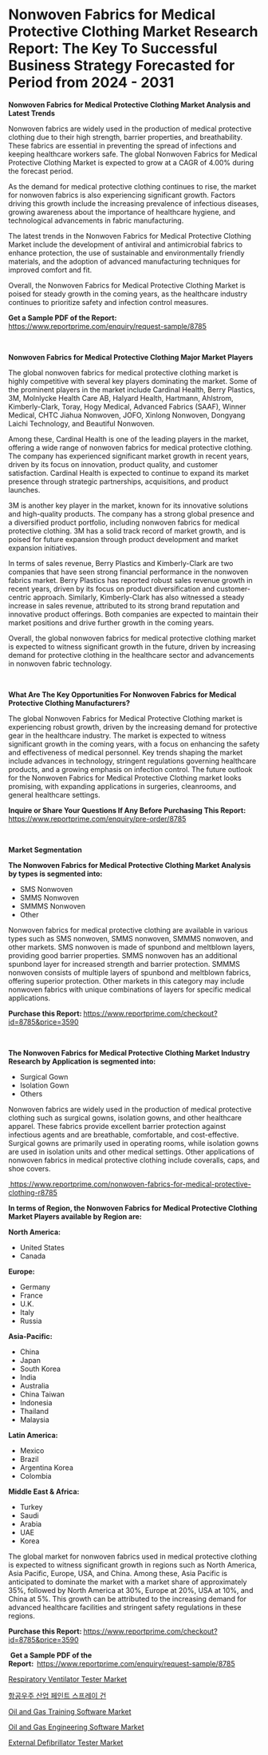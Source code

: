 <p><h1>Nonwoven Fabrics for Medical Protective Clothing Market Research Report: The Key To Successful Business Strategy Forecasted for Period from 2024 - 2031</h1></p><p><strong>Nonwoven Fabrics for Medical Protective Clothing Market Analysis and Latest Trends</strong></p>
<p><p>Nonwoven fabrics are widely used in the production of medical protective clothing due to their high strength, barrier properties, and breathability. These fabrics are essential in preventing the spread of infections and keeping healthcare workers safe. The global Nonwoven Fabrics for Medical Protective Clothing Market is expected to grow at a CAGR of 4.00% during the forecast period.</p><p>As the demand for medical protective clothing continues to rise, the market for nonwoven fabrics is also experiencing significant growth. Factors driving this growth include the increasing prevalence of infectious diseases, growing awareness about the importance of healthcare hygiene, and technological advancements in fabric manufacturing.</p><p>The latest trends in the Nonwoven Fabrics for Medical Protective Clothing Market include the development of antiviral and antimicrobial fabrics to enhance protection, the use of sustainable and environmentally friendly materials, and the adoption of advanced manufacturing techniques for improved comfort and fit.</p><p>Overall, the Nonwoven Fabrics for Medical Protective Clothing Market is poised for steady growth in the coming years, as the healthcare industry continues to prioritize safety and infection control measures.</p></p>
<p><strong>Get a Sample PDF of the Report:&nbsp;</strong> <a href="https://www.reportprime.com/enquiry/request-sample/8785">https://www.reportprime.com/enquiry/request-sample/8785</a></p>
<p>&nbsp;</p>
<p><strong>Nonwoven Fabrics for Medical Protective Clothing Major Market Players</strong></p>
<p><p>The global nonwoven fabrics for medical protective clothing market is highly competitive with several key players dominating the market. Some of the prominent players in the market include Cardinal Health, Berry Plastics, 3M, Molnlycke Health Care AB, Halyard Health, Hartmann, Ahlstrom, Kimberly-Clark, Toray, Hogy Medical, Advanced Fabrics (SAAF), Winner Medical, CHTC Jiahua Nonwoven, JOFO, Xinlong Nonwoven, Dongyang Laichi Technology, and Beautiful Nonwoven.</p><p>Among these, Cardinal Health is one of the leading players in the market, offering a wide range of nonwoven fabrics for medical protective clothing. The company has experienced significant market growth in recent years, driven by its focus on innovation, product quality, and customer satisfaction. Cardinal Health is expected to continue to expand its market presence through strategic partnerships, acquisitions, and product launches.</p><p>3M is another key player in the market, known for its innovative solutions and high-quality products. The company has a strong global presence and a diversified product portfolio, including nonwoven fabrics for medical protective clothing. 3M has a solid track record of market growth, and is poised for future expansion through product development and market expansion initiatives.</p><p>In terms of sales revenue, Berry Plastics and Kimberly-Clark are two companies that have seen strong financial performance in the nonwoven fabrics market. Berry Plastics has reported robust sales revenue growth in recent years, driven by its focus on product diversification and customer-centric approach. Similarly, Kimberly-Clark has also witnessed a steady increase in sales revenue, attributed to its strong brand reputation and innovative product offerings. Both companies are expected to maintain their market positions and drive further growth in the coming years. </p><p>Overall, the global nonwoven fabrics for medical protective clothing market is expected to witness significant growth in the future, driven by increasing demand for protective clothing in the healthcare sector and advancements in nonwoven fabric technology.</p></p>
<p>&nbsp;</p>
<p><strong>What Are The Key Opportunities For Nonwoven Fabrics for Medical Protective Clothing Manufacturers?</strong></p>
<p><p>The global Nonwoven Fabrics for Medical Protective Clothing market is experiencing robust growth, driven by the increasing demand for protective gear in the healthcare industry. The market is expected to witness significant growth in the coming years, with a focus on enhancing the safety and effectiveness of medical personnel. Key trends shaping the market include advances in technology, stringent regulations governing healthcare products, and a growing emphasis on infection control. The future outlook for the Nonwoven Fabrics for Medical Protective Clothing market looks promising, with expanding applications in surgeries, cleanrooms, and general healthcare settings.</p></p>
<p><strong>Inquire or Share Your Questions If Any Before Purchasing This Report:</strong> <a href="https://www.reportprime.com/enquiry/pre-order/8785">https://www.reportprime.com/enquiry/pre-order/8785</a></p>
<p>&nbsp;</p>
<p><strong>Market Segmentation</strong></p>
<p><strong>The Nonwoven Fabrics for Medical Protective Clothing Market Analysis by types is segmented into:</strong></p>
<p><ul><li>SMS Nonwoven</li><li>SMMS Nonwoven</li><li>SMMMS Nonwoven</li><li>Other</li></ul></p>
<p><p>Nonwoven fabrics for medical protective clothing are available in various types such as SMS nonwoven, SMMS nonwoven, SMMMS nonwoven, and other markets. SMS nonwoven is made of spunbond and meltblown layers, providing good barrier properties. SMMS nonwoven has an additional spunbond layer for increased strength and barrier protection. SMMMS nonwoven consists of multiple layers of spunbond and meltblown fabrics, offering superior protection. Other markets in this category may include nonwoven fabrics with unique combinations of layers for specific medical applications.</p></p>
<p><strong>Purchase this Report:&nbsp;</strong><a href="https://www.reportprime.com/checkout?id=8785&price=3590">https://www.reportprime.com/checkout?id=8785&price=3590</a></p>
<p>&nbsp;</p>
<p><strong>The Nonwoven Fabrics for Medical Protective Clothing Market Industry Research by Application is segmented into:</strong></p>
<p><ul><li>Surgical Gown</li><li>Isolation Gown</li><li>Others</li></ul></p>
<p><p>Nonwoven fabrics are widely used in the production of medical protective clothing such as surgical gowns, isolation gowns, and other healthcare apparel. These fabrics provide excellent barrier protection against infectious agents and are breathable, comfortable, and cost-effective. Surgical gowns are primarily used in operating rooms, while isolation gowns are used in isolation units and other medical settings. Other applications of nonwoven fabrics in medical protective clothing include coveralls, caps, and shoe covers.</p></p>
<p><a href="https://www.reportprime.com/nonwoven-fabrics-for-medical-protective-clothing-r8785">&nbsp;https://www.reportprime.com/nonwoven-fabrics-for-medical-protective-clothing-r8785</a></p>
<p><strong>In terms of Region, the Nonwoven Fabrics for Medical Protective Clothing Market Players available by Region are:</strong></p>
<p>
    <p> <strong> North America: </strong>
        <ul>
            <li>United States</li>
            <li>Canada</li>
        </ul>
        </p> 
    <p> <strong> Europe: </strong>
        <ul>
            <li>Germany</li>
            <li>France</li>
            <li>U.K.</li>
            <li>Italy</li>
            <li>Russia</li>
        </ul>
        </p> 
    <p> <strong> Asia-Pacific: </strong>
        <ul>
            <li>China</li>
            <li>Japan</li>
            <li>South Korea</li>
            <li>India</li>
            <li>Australia</li>
            <li>China Taiwan</li>
            <li>Indonesia</li>
            <li>Thailand</li>
            <li>Malaysia</li>
        </ul>
        </p> 
    <p> <strong> Latin America: </strong>
        <ul>
            <li>Mexico</li>
            <li>Brazil</li>
            <li>Argentina Korea</li>
            <li>Colombia</li>
        </ul>
        </p> 
    <p> <strong> Middle East & Africa: </strong>
        <ul>
            <li>Turkey</li>
            <li>Saudi</li>
            <li>Arabia</li>
            <li>UAE</li>
            <li>Korea</li>
        </ul>
    </p>
    </p>
<p><p>The global market for nonwoven fabrics used in medical protective clothing is expected to witness significant growth in regions such as North America, Asia Pacific, Europe, USA, and China. Among these, Asia Pacific is anticipated to dominate the market with a market share of approximately 35%, followed by North America at 30%, Europe at 20%, USA at 10%, and China at 5%. This growth can be attributed to the increasing demand for advanced healthcare facilities and stringent safety regulations in these regions.</p></p>
<p><strong>Purchase this Report: </strong><a href="https://www.reportprime.com/checkout?id=8785&price=3590">https://www.reportprime.com/checkout?id=8785&price=3590</a></p>
<p>&nbsp;<strong>Get a Sample PDF of the Report:&nbsp;&nbsp;</strong><a href="https://www.reportprime.com/enquiry/request-sample/8785">https://www.reportprime.com/enquiry/request-sample/8785</a></p>
<p><strong></strong></p>
<p><p><a href="https://github.com/cameroneffertz/Market-Research-Report-List-2/blob/main/respiratory-ventilator-tester-market.md">Respiratory Ventilator Tester Market</a></p><p><a href="https://github.com/kimvicki3212024/Market-Research-Report-List-1/blob/main/829607497725.md">항공우주 산업 페인트 스프레이 건</a></p><p><a href="https://issuu.com/reportprime-2/docs/oil-and-gas-training-software-market-size-2030.ppt">Oil and Gas Training Software Market</a></p><p><a href="https://issuu.com/reportprime-2/docs/oil-and-gas-engineering-software-market-size-2030.">Oil and Gas Engineering Software Market</a></p><p><a href="https://github.com/shahriarnajimjoy333/Market-Research-Report-List-1/blob/main/external-defibrillator-tester-market.md">External Defibrillator Tester Market</a></p></p>